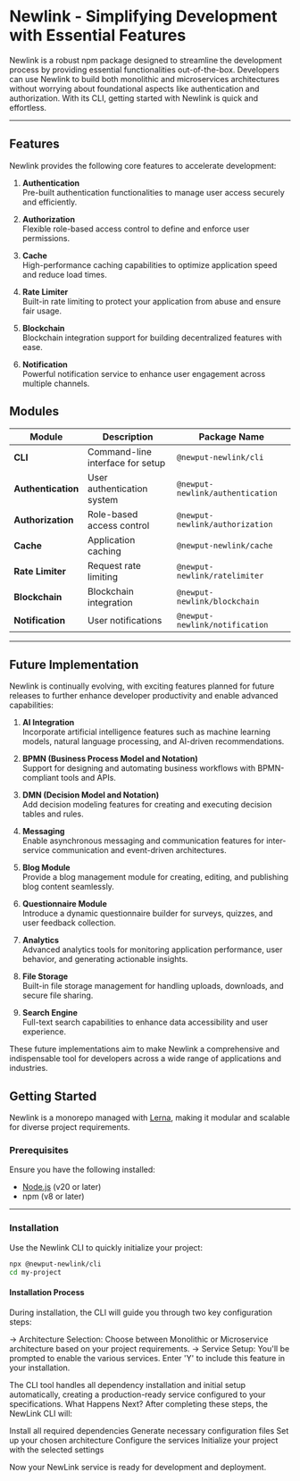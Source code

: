 # Newlink - Simplifying Development with Essential Features

Newlink is a robust npm package designed to streamline the development process by providing essential functionalities out-of-the-box. Developers can use Newlink to build both monolithic and microservices architectures without worrying about foundational aspects like authentication and authorization. With its CLI, getting started with Newlink is quick and effortless.

---

## Features

Newlink provides the following core features to accelerate development:

1. **Authentication**  
   Pre-built authentication functionalities to manage user access securely and efficiently.

2. **Authorization**  
   Flexible role-based access control to define and enforce user permissions.

3. **Cache**  
   High-performance caching capabilities to optimize application speed and reduce load times.

4. **Rate Limiter**  
   Built-in rate limiting to protect your application from abuse and ensure fair usage.

5. **Blockchain**  
   Blockchain integration support for building decentralized features with ease.

6. **Notification**  
   Powerful notification service to enhance user engagement across multiple channels.

## Modules

| Module             | Description                      | Package Name                     |
| ------------------ | -------------------------------- | -------------------------------- |
| **CLI**            | Command-line interface for setup | `@newput-newlink/cli`            |
| **Authentication** | User authentication system       | `@newput-newlink/authentication` |
| **Authorization**  | Role-based access control        | `@newput-newlink/authorization`  |
| **Cache**          | Application caching              | `@newput-newlink/cache`          |
| **Rate Limiter**   | Request rate limiting            | `@newput-newlink/ratelimiter`    |
| **Blockchain**     | Blockchain integration           | `@newput-newlink/blockchain`     |
| **Notification**   | User notifications               | `@newput-newlink/notification`   |

---

## Future Implementation

Newlink is continually evolving, with exciting features planned for future releases to further enhance developer productivity and enable advanced capabilities:

1. **AI Integration**  
   Incorporate artificial intelligence features such as machine learning models, natural language processing, and AI-driven recommendations.

2. **BPMN (Business Process Model and Notation)**  
   Support for designing and automating business workflows with BPMN-compliant tools and APIs.

3. **DMN (Decision Model and Notation)**  
   Add decision modeling features for creating and executing decision tables and rules.

4. **Messaging**  
   Enable asynchronous messaging and communication features for inter-service communication and event-driven architectures.

5. **Blog Module**  
   Provide a blog management module for creating, editing, and publishing blog content seamlessly.

6. **Questionnaire Module**  
   Introduce a dynamic questionnaire builder for surveys, quizzes, and user feedback collection.

7. **Analytics**  
   Advanced analytics tools for monitoring application performance, user behavior, and generating actionable insights.

8. **File Storage**  
   Built-in file storage management for handling uploads, downloads, and secure file sharing.

9. **Search Engine**  
   Full-text search capabilities to enhance data accessibility and user experience.

These future implementations aim to make Newlink a comprehensive and indispensable tool for developers across a wide range of applications and industries.

## Getting Started

Newlink is a monorepo managed with [Lerna](https://lerna.js.org/), making it modular and scalable for diverse project requirements.

### Prerequisites

Ensure you have the following installed:

- [Node.js](https://nodejs.org/) (v20 or later)
- npm (v8 or later)

---

### Installation

Use the Newlink CLI to quickly initialize your project:

```bash
npx @newput-newlink/cli
cd my-project
```

#### Installation Process

During installation, the CLI will guide you through two key configuration steps:

-> Architecture Selection: Choose between Monolithic or Microservice architecture based on your project requirements.
-> Service Setup: You'll be prompted to enable the various services. Enter 'Y' to include this feature in your installation.

The CLI tool handles all dependency installation and initial setup automatically, creating a production-ready service configured to your specifications.
What Happens Next?
After completing these steps, the NewLink CLI will:

Install all required dependencies
Generate necessary configuration files
Set up your chosen architecture
Configure the services
Initialize your project with the selected settings

Now your NewLink service is ready for development and deployment.
